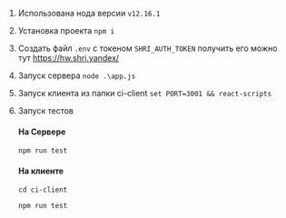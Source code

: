 1) Использована нода версии `v12.16.1`
2) Установка проекта `npm i`
3) Создать файл `.env` с токеном `SHRI_AUTH_TOKEN` получить его можно тут https://hw.shri.yandex/
4) Запуск сервера `node .\app.js`
5) Запуск клиента из папки ci-client `set PORT=3001 && react-scripts`
6) Запуск тестов
    #### На Сервере

    ```
    npm run test
    ```
    #### На клиенте
    ```
    cd ci-client
    ```

    ```
    npm run test
    ```

